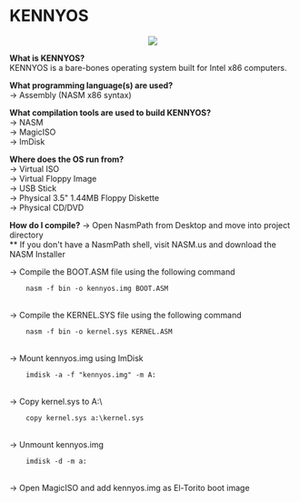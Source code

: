 # KENNYOS

<div style="text-align:center"><img src="https://kennethkobz.files.wordpress.com/2019/05/kennyos.png" /></div>

<b>What is KENNYOS?</b> <br/>
KENNYOS is a bare-bones operating system built for Intel x86 computers. <br/>

<b>What programming language(s) are used?</b> <br/>
 -> Assembly (NASM x86 syntax)

<b>What compilation tools are used to build KENNYOS?</b> <br/>
 -> NASM <br/>
 -> MagicISO <br/>
 -> ImDisk <br/>
 
<b>Where does the OS run from?</b> </br>
 -> Virtual ISO <br/>
 -> Virtual Floppy Image <br/>
 -> USB Stick <br/>
 -> Physical 3.5" 1.44MB Floppy Diskette <br/>
 -> Physical CD/DVD <br/>
 
<b>How do I compile?</b>
 -> Open NasmPath from Desktop and move into project directory <br/>
 ** If you don't have a NasmPath shell, visit NASM.us and download the NASM Installer <br/>

 -> Compile the BOOT.ASM file using the following command <br/>
	
		nasm -f bin -o kennyos.img BOOT.ASM
		
<br/>
-> Compile the KERNEL.SYS file using the following command <br/>
	
		nasm -f bin -o kernel.sys KERNEL.ASM
		
 <br/>
 -> Mount kennyos.img using ImDisk <br/>
 
		imdisk -a -f "kennyos.img" -m A:
		
 <br/>
 -> Copy kernel.sys to A:\ <br/>
 
		copy kernel.sys a:\kernel.sys
		
<br/>
-> Unmount kennyos.img  <br/>
 
		imdisk -d -m a:
<br/>
 -> Open MagicISO and add kennyos.img as El-Torito boot image
